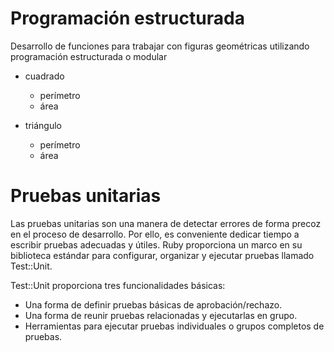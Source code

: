 # Programación estructurada

Desarrollo de funciones para trabajar con figuras geométricas
utilizando programación estructurada o modular

* cuadrado
    - perímetro
    - área

* triángulo
    - perímetro
    - área

# Pruebas unitarias

Las pruebas unitarias son una manera de detectar errores de forma precoz
en el proceso de desarrollo. 
Por ello, es conveniente dedicar tiempo a escribir pruebas adecuadas 
y útiles. 
Ruby proporciona un marco en su biblioteca estándar para configurar, 
organizar y ejecutar pruebas llamado Test::Unit.

Test::Unit proporciona tres funcionalidades básicas:

- Una forma de definir pruebas básicas de aprobación/rechazo.
- Una forma de reunir pruebas relacionadas y ejecutarlas en grupo.
- Herramientas para ejecutar pruebas individuales o 
  grupos completos de pruebas.
